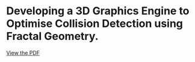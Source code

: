 # Developing a 3D Graphics Engine to Optimise Collision Detection using Fractal Geometry.

[View the PDF](https://drive.google.com/file/d/11Nl1PvfPnBmLs3uiTsknrOgDmJGzH5pR/view?usp=sharing)
